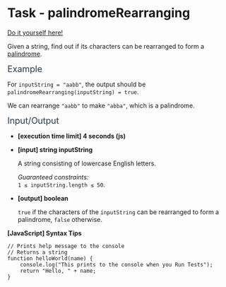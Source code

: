 # Task - palindromeRearranging

[Do it yourself here!](https://app.codesignal.com/arcade/intro/level-4/Xfeo7r9SBSpo3Wico)

<p>Given a string, find out if its characters can be rearranged to form a <a href="keyword://palindrome" target="_blank">palindrome</a>.</p>
<p><span class="markdown--header" style="color:#2b3b52;font-size:1.4em">Example</span></p>
<p>For <code>inputString = "aabb"</code>, the output should be<br>
<code>palindromeRearranging(inputString) = true</code>.</p>
<p>We can rearrange <code>"aabb"</code> to make <code>"abba"</code>, which is a palindrome.</p>
<p><span class="markdown--header" style="color:#2b3b52;font-size:1.4em">Input/Output</span></p>
<ul>
<li>
<p><strong>[execution time limit] 4 seconds (js)</strong></p>
</li>
<li>
<p><strong>[input] string inputString</strong></p>
<p>A string consisting of lowercase English letters.</p>
<p><em>Guaranteed constraints:</em><br>
<code>1 ≤ inputString.length ≤ 50</code>.</p>
</li>
<li>
<p><strong>[output] boolean</strong></p>
<p><code>true</code> if the characters of the <code>inputString</code> can be rearranged to form a palindrome, <code>false</code> otherwise.</p>
</li>
</ul>
<p><strong>[JavaScript] Syntax Tips</strong></p>
<pre><code class="language-javascript"><span class="hljs-comment">// Prints help message to the console</span>
<span class="hljs-comment">// Returns a string</span>
<span class="hljs-function"><span class="hljs-keyword">function</span> <span class="hljs-title">helloWorld</span>(<span class="hljs-params">name</span>) </span>{
    <span class="hljs-built_in">console</span>.log(<span class="hljs-string">"This prints to the console when you Run Tests"</span>);
    <span class="hljs-keyword">return</span> <span class="hljs-string">"Hello, "</span> + name;
}

</code></pre>
